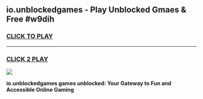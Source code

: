
## io.unblockedgames - Play Unblocked Gmaes & Free #w9dih
<h3>
<a href="https://news.freeplayer.one?title=io.unblockedgames&ref=24F">CLICK TO PLAY</a></h3>
<hr>

<h3>
<a href="https://news.freeplayer.one?title=io.unblockedgames&ref=24F">CLICK 2 PLAY</a>
  
</h3>

<a href="https://news.freeplayer.one?title=io.unblockedgames&ref=24F/"><img src="https://clearcache.store/games.png"></a>


**io.unblockedgames games unblocked: Your Gateway to Fun and Accessible Online Gaming**
